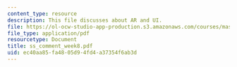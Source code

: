 ```yaml
---
content_type: resource
description: This file discusses about AR and UI.
file: https://ol-ocw-studio-app-production.s3.amazonaws.com/courses/mas-961-ambient-intelligence-spring-2005/ec40aa85fa4805d94fd4a37354f6ab3d_ss_comment_week8.pdf
file_type: application/pdf
resourcetype: Document
title: ss_comment_week8.pdf
uid: ec40aa85-fa48-05d9-4fd4-a37354f6ab3d
---
```

